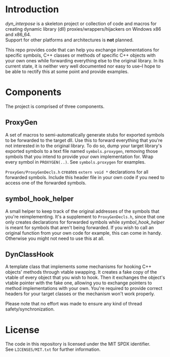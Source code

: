 <!--
SPDX-FileCopyrightText: 2022 Noeliel

SPDX-License-Identifier: MIT
-->

# Introduction

*dyn_interpose* is a skeleton project or collection of code and macros for creating dynamic library (dll) proxies/wrappers/hijackers on Windows x86 and x86_64.  
Support for other platforms and architectures is **not** planned.

This repo provides code that can help you exchange implementations for specific symbols, C++ classes or methods of specific C++ objects with your own ones while forwarding everything else to the original library.
In its current state, it is neither very well documented nor easy to use–I hope to be able to rectify this at some point and provide examples.

# Components

The project is comprised of three components.

## ProxyGen

A set of macros to semi-automatically generate stubs for exported symbols to be forwarded to the target dll.
Use this to forward everything that you're not interested in to the original library.
To do so, dump your target library's exported symbols to a text file named `symbols.proxygen`, removing those symbols that you intend to provide your own implementation for.
Wrap every symbol in `PROXYGEN(..)`.
See `symbols.proxygen` for examples.

`ProxyGen/ProxyGenDecls.h` creates `extern void *` declarations for all forwarded symbols.
Include this header file in your own code if you need to access one of the forwarded symbols.

## symbol_hook_helper

A small helper to keep track of the original addresses of the symbols that you're reimplementing.
It's a supplement to `ProxyGenDecls.h`, since that one only creates declarations for forwarded symbols while *symbol_hook_helper* is meant for symbols that aren't being forwarded.
If you wish to call an original function from your own code for example, this can come in handy.
Otherwise you might not need to use this at all.

## DynClassHook

A template class that implements some mechanisms for hooking C++ objects' methods through vtable swapping.
It creates a fake copy of the vtable of every object that you wish to hook.
Then it exchanges the object's vtable pointer with the fake one, allowing you to exchange pointers to method implementations with your own.
You're required to provide correct headers for your target classes or the mechanism won't work properly.

Please note that no effort was made to ensure any kind of thread safety/synchronization.

# License

The code in this repository is licensed under the MIT SPDX identifier.  
See `LICENSES/MIT.txt` for further information.
